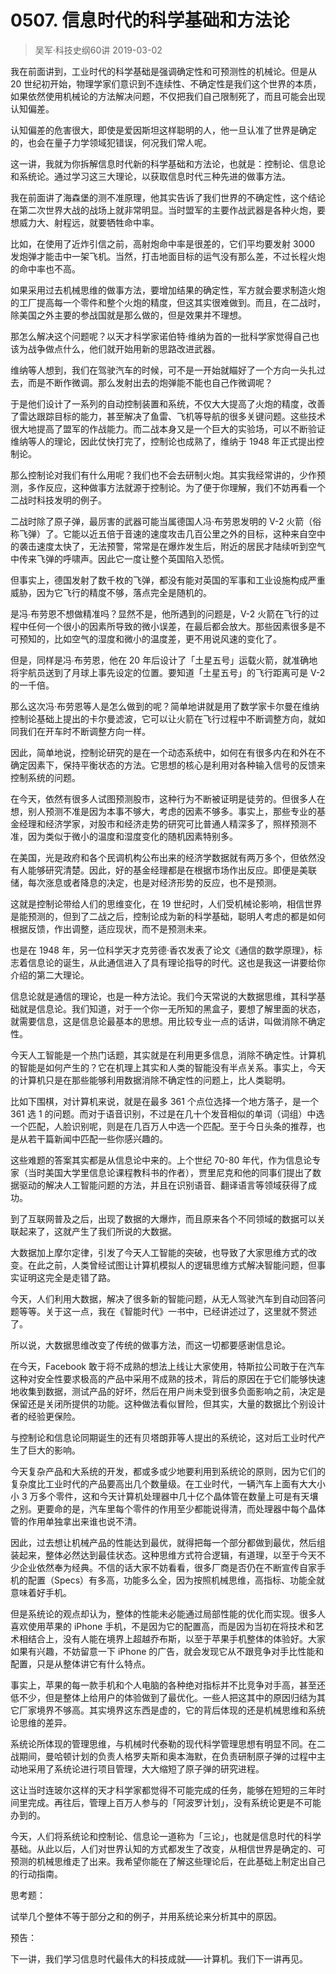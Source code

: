 # 0507. 信息时代的科学基础和方法论
> 吴军·科技史纲60讲
2019-03-02

我在前面讲到，工业时代的科学基础是强调确定性和可预测性的机械论。但是从 20 世纪初开始，物理学家们意识到不连续性、不确定性是我们这个世界的本质，如果依然使用机械论的方法解决问题，不仅把我们自己限制死了，而且可能会出现认知偏差。

认知偏差的危害很大，即使是爱因斯坦这样聪明的人，他一旦认准了世界是确定的，也会在量子力学领域犯错误，何况我们常人呢。

这一讲，我就为你拆解信息时代新的科学基础和方法论，也就是：控制论、信息论和系统论。通过学习这三大理论，以获取信息时代三种先进的做事方法。

我在前面讲了海森堡的测不准原理，他其实告诉了我们世界的不确定性，这个结论在第二次世界大战的战场上就非常明显。当时盟军的主要作战武器是各种火炮，要想威力大、射程远，就要牺牲命中率。

比如，在使用了近炸引信之前，高射炮命中率是很差的，它们平均要发射 3000 发炮弹才能击中一架飞机。当然，打击地面目标的运气没有那么差，不过长程火炮的命中率也不高。

如果采用过去机械思维的做事方法，要增加结果的确定性，军方就会要求制造火炮的工厂提高每一个零件和整个火炮的精度，但这其实很难做到。而且，在二战时，除美国之外主要的参战国就是那么做的，但是效果并不理想。

那怎么解决这个问题呢？以天才科学家诺伯特·维纳为首的一批科学家觉得自己也该为战争做点什么，他们就开始用新的思路改进武器。

维纳等人想到，我们在驾驶汽车的时候，可不是一开始就瞄好了一个方向一头扎过去，而是不断作微调。那么发射出去的炮弹能不能也自己作微调呢？

于是他们设计了一系列的自动控制装置和系统，不仅大大提高了火炮的精度，改善了雷达跟踪目标的能力，甚至解决了鱼雷、飞机等导航的很多关键问题。这些技术很大地提高了盟军的作战能力。而二战本身又是一个巨大的实验场，可以不断验证维纳等人的理论，因此仗快打完了，控制论也成熟了，维纳于 1948 年正式提出控制论。

那么控制论对我们有什么用呢？我们也不会去研制火炮。其实我经常讲的，少作预测，多作反应，这种做事方法就源于控制论。为了便于你理解，我们不妨再看一个二战时科技发明的例子。

二战时除了原子弹，最厉害的武器可能当属德国人冯·布劳恩发明的 V-2 火箭（俗称飞弹）了。它能以近五倍于音速的速度攻击几百公里之外的目标，这种来自空中的袭击速度太快了，无法预警，常常是在爆炸发生后，附近的居民才陆续听到空气中传来飞弹的呼啸声。因此它一度让整个英国陷入恐慌。

但事实上，德国发射了数千枚的飞弹，都没有能对英国的军事和工业设施构成严重威胁，因为它飞行的精度不够，落点完全是随机的。

是冯∙布劳恩不想做精准吗？显然不是，他所遇到的问题是，V-2 火箭在飞行的过程中任何一个很小的因素所导致的微小误差，在最后都会放大。那些因素很多是不可预知的，比如空气的湿度和微小的温度差，更不用说风速的变化了。

但是，同样是冯∙布劳恩，他在 20 年后设计了「土星五号」运载火箭，就准确地将宇航员送到了月球上事先设定的位置。要知道「土星五号」的飞行距离可是 V-2 的一千倍。

那么这次冯·布劳恩等人是怎么做到的呢？简单地讲就是用了数学家卡尔曼在维纳控制论基础上提出的卡尔曼滤波，它可以让火箭在飞行过程中不断调整方向，就如同我们在开车时不断调整方向一样。

因此，简单地说，控制论研究的是在一个动态系统中，如何在有很多内在和外在不确定因素下，保持平衡状态的方法。它思想的核心是利用对各种输入信号的反馈来控制系统的问题。

在今天，依然有很多人试图预测股市，这种行为不断被证明是徒劳的。但很多人在想，别人预测不准是因为本事不够大，考虑的因素不够多。事实上，那些专业的基金经理和经济学家，对股市和经济走势的研究可比普通人精深多了，照样预测不准，因为类似于微小的温度和湿度变化的随机因素特别多。

在美国，光是政府和各个民调机构公布出来的经济学数据就有两万多个，但依然没有人能够研究清楚。因此，好的基金经理都是在根据市场作出反应。即便是美联储，每次涨息或者降息的决定，也是对经济形势的反应，也不是预测。

这就是控制论带给人们的思维变化，在 19 世纪时，人们受机械论影响，相信世界是能预测的，但到了二战之后，控制论成为新的科学基础，聪明人考虑的都是如何根据反馈，作出调整，适应现状，而不是预测未来。

也是在 1948 年，另一位科学天才克劳德·香农发表了论文《通信的数学原理》，标志着信息论的诞生，从此通信进入了具有理论指导的时代。这也是我这一讲要给你介绍的第二大理论。

信息论就是通信的理论，也是一种方法论。我们今天常说的大数据思维，其科学基础就是信息论。我们知道，对于一个你一无所知的黑盒子，要想了解里面的状态，就需要信息，这是信息论最基本的思想。用比较专业一点的话讲，叫做消除不确定性。

今天人工智能是一个热门话题，其实就是在利用更多信息，消除不确定性。计算机的智能是如何产生的？它在机理上其实和人类的智能没有半点关系。事实上，今天的计算机只是在那些能够利用数据消除不确定性的问题上，比人类聪明。

比如下围棋，对计算机来说，就是在最多 361 个点位选择一个地方落子，是一个 361 选 1 的问题。而对于语音识别，不过是在几十个发音相似的单词（词组）中选一个匹配，人脸识别呢，则是在几百万人中选一个匹配。至于今日头条的推荐，也是从若干篇新闻中匹配一些你感兴趣的。

这些难题的答案其实都是从信息论中来的。上个世纪 70-80 年代，作为信息论专家（当时美国大学里信息论课程教科书的作者），贾里尼克和他的同事们提出了数据驱动的解决人工智能问题的方法，并且在识别语音、翻译语言等领域获得了成功。

到了互联网普及之后，出现了数据的大爆炸，而且原来各个不同领域的数据可以关联起来了，这就产生了我们所说的大数据。

大数据加上摩尔定律，引发了今天人工智能的突破，也导致了大家思维方式的改变。在此之前，人类曾经试图让计算机模拟人的逻辑思维方式解决智能问题，但事实证明这完全是走错了路。

今天，人们利用大数据，解决了很多新的智能问题，从无人驾驶汽车到自动回答问题等等。关于这一点，我在《智能时代》一书中，已经讲述过了，这里就不赘述了。

所以说，大数据思维改变了传统的做事方法，而这一切都要感谢信息论。

在今天，Facebook 敢于将不成熟的想法上线让大家使用，特斯拉公司敢于在汽车这种对安全性要求极高的产品中采用不成熟的技术，背后的原因在于它们能够快速地收集到数据，测试产品的好坏，然后在用户尚未受到很多负面影响之前，决定是保留还是关闭所提供的功能。这种做法看似冒险，但其实，大量的数据比个别设计者的经验更保险。

与控制论和信息论同期诞生的还有贝塔朗菲等人提出的系统论，这对后工业时代产生了巨大的影响。

今天复杂产品和大系统的开发，都或多或少地要利用到系统论的原则，因为它们的复杂度比工业时代的产品要高出几个数量级。在工业时代，一辆汽车上面有大大小小 3 万多个零件，这和今天计算机处理器中几十亿个晶体管在数量上可是有天壤之别。更要命的是，汽车里每个零件的作用至少都能说得清，而处理器中每个晶体管的作用单独拿出来谁也说不清。

因此，过去想让机械产品的性能达到最优，就得把每一个部分都做到最优，然后组装起来，整体必然达到最佳状态。这种思维方式符合逻辑，有道理，以至于今天不少企业依然奉为经典。不信的话大家不妨看看，很多厂商是否仍在不断宣传自家手机的配置（Specs）有多高，功能多么全，因为按照机械思维，高指标、功能全就意味着好手机。

但是系统论的观点却认为，整体的性能未必能通过局部性能的优化而实现。很多人喜欢使用苹果的 iPhone 手机，不是因为它的配置高，而是因为当初在将技术和艺术相结合上，没有人能在境界上超越乔布斯，以至于苹果手机整体的体验好。大家如果有兴趣，不妨留意一下 iPhone 的广告，就会发现它从不跟竞争对手比性能和配置，只是从整体讲它有什么特点。

事实上，苹果的每一款手机和个人电脑的各种绝对指标并不比竞争对手高，甚至还低不少，但是整体上给用户的体验做到了最优化。一些人把这其中的原因归结为其它厂家境界不够高。其实境界这东西是虚的，它的背后体现的还是机械思维和系统论思维的差异。

系统论所体现的管理思维，与机械时代泰勒的现代科学管理思想有明显不同。在二战期间，曼哈顿计划的负责人格罗夫斯和奥本海默，在负责研制原子弹的过程中主动地采用了系统论进行项目管理，大大缩短了原子弹的研究进程。

这让当时连玻尔这样的天才科学家都觉得不可能完成的任务，能够在短短的三年时间里完成。再往后，管理上百万人参与的「阿波罗计划」，没有系统论更是不可能办到的。

今天，人们将系统论和控制论、信息论一道称为「三论」，也就是信息时代的科学基础。从此以后，人们对世界认知的方式都发生了改变，从相信世界是确定的、可预测的机械思维走了出来。我希望你能在了解这些理论后，在此基础上制定出自己的行动指南。

思考题：

试举几个整体不等于部分之和的例子，并用系统论来分析其中的原因。

预告：

下一讲，我们学习信息时代最伟大的科技成就——计算机。我们下一讲再见。



